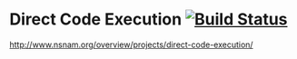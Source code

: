 Direct Code Execution [![Build Status](https://travis-ci.org/thehajime/net-next-sim.png)](https://travis-ci.org/thehajime/net-next-sim)
===============================


http://www.nsnam.org/overview/projects/direct-code-execution/
